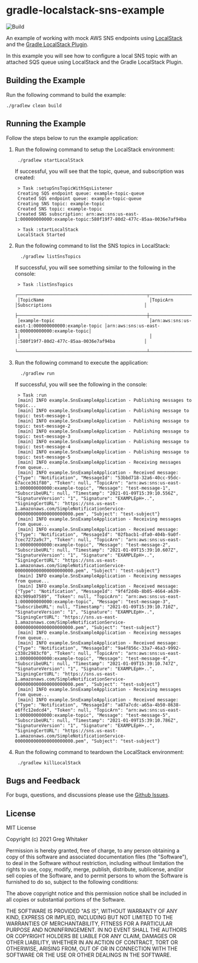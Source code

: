 # gradle-localstack-sns-example
![Build](https://github.com/gregwhitaker/gradle-localstack-sns-example/workflows/Build/badge.svg)

An example of working with mock AWS SNS endpoints using [LocalStack](https://github.com/localstack/localstack) and the [Gradle LocalStack Plugin](https://github.com/Nike-Inc/gradle-localstack).

In this example you will see how to configure a local SNS topic with an attached SQS queue using LocalStack and the Gradle LocalStack Plugin.

## Building the Example
Run the following command to build the example:

    ./gradlew clean build

## Running the Example
Follow the steps below to run the example application:

1. Run the following command to setup the LocalStack environment:

        ./gradlew startLocalStack

    If successful, you will see that the topic, queue, and subscription was created:

        > Task :setupSnsTopicWithSqsListener
        Creating SQS endpoint queue: example-topic-queue
        Created SQS endpoint queue: example-topic-queue
        Creating SNS topic: example-topic
        Created SNS topic: example-topic
        Created SNS subscription: arn:aws:sns:us-east-1:000000000000:example-topic:580f19f7-80d2-477c-85aa-0036e7af94ba
        
        > Task :startLocalStack
        LocalStack Started
        
2. Run the following command to list the SNS topics in LocalStack:
   
         ./gradlew listSnsTopics

   If successful, you will see something similar to the following in the console:

        > Task :listSnsTopics
        ┌─────────────────────────────────────────────────┬─────────────────────────────────────────────────┬────────────────────────────────────────────────┐
        │TopicName                                        │TopicArn                                         │Subscriptions                                   │
        ├─────────────────────────────────────────────────┼─────────────────────────────────────────────────┼────────────────────────────────────────────────┤
        │example-topic                                    │arn:aws:sns:us-east-1:000000000000:example-topic │arn:aws:sns:us-east-1:000000000000:example-topic│
        │                                                 │                                                 │:580f19f7-80d2-477c-85aa-0036e7af94ba           │
        └─────────────────────────────────────────────────┴─────────────────────────────────────────────────┴────────────────────────────────────────────────┘
        
3. Run the following command to execute the application:

         ./gradlew run

   If successful, you will see the following in the console:

        > Task :run
        [main] INFO example.SnsExampleApplication - Publishing messages to topic...
        [main] INFO example.SnsExampleApplication - Publishing message to topic: test-message-1
        [main] INFO example.SnsExampleApplication - Publishing message to topic: test-message-2
        [main] INFO example.SnsExampleApplication - Publishing message to topic: test-message-3
        [main] INFO example.SnsExampleApplication - Publishing message to topic: test-message-4
        [main] INFO example.SnsExampleApplication - Publishing message to topic: test-message-5
        [main] INFO example.SnsExampleApplication - Receiving messages from queue...
        [main] INFO example.SnsExampleApplication - Received message: {"Type": "Notification", "MessageId": "53bbd718-32a6-40cc-95dc-67acce361f80", "Token": null, "TopicArn": "arn:aws:sns:us-east-1:000000000000:example-topic", "Message": "test-message-1", "SubscribeURL": null, "Timestamp": "2021-01-09T15:39:10.556Z", "SignatureVersion": "1", "Signature": "EXAMPLEpH+..", "SigningCertURL": "https://sns.us-east-1.amazonaws.com/SimpleNotificationService-0000000000000000000000.pem", "Subject": "test-subject"}
        [main] INFO example.SnsExampleApplication - Receiving messages from queue...
        [main] INFO example.SnsExampleApplication - Received message: {"Type": "Notification", "MessageId": "02fbacb1-dfa0-404b-9a0f-7cec7272a9c7", "Token": null, "TopicArn": "arn:aws:sns:us-east-1:000000000000:example-topic", "Message": "test-message-2", "SubscribeURL": null, "Timestamp": "2021-01-09T15:39:10.607Z", "SignatureVersion": "1", "Signature": "EXAMPLEpH+..", "SigningCertURL": "https://sns.us-east-1.amazonaws.com/SimpleNotificationService-0000000000000000000000.pem", "Subject": "test-subject"}
        [main] INFO example.SnsExampleApplication - Receiving messages from queue...
        [main] INFO example.SnsExampleApplication - Received message: {"Type": "Notification", "MessageId": "9f4f2d4b-8b05-4664-a639-82c909a07589", "Token": null, "TopicArn": "arn:aws:sns:us-east-1:000000000000:example-topic", "Message": "test-message-3", "SubscribeURL": null, "Timestamp": "2021-01-09T15:39:10.710Z", "SignatureVersion": "1", "Signature": "EXAMPLEpH+..", "SigningCertURL": "https://sns.us-east-1.amazonaws.com/SimpleNotificationService-0000000000000000000000.pem", "Subject": "test-subject"}
        [main] INFO example.SnsExampleApplication - Receiving messages from queue...
        [main] INFO example.SnsExampleApplication - Received message: {"Type": "Notification", "MessageId": "9a4f856c-33a7-46a3-9992-c338c2983cf0", "Token": null, "TopicArn": "arn:aws:sns:us-east-1:000000000000:example-topic", "Message": "test-message-4", "SubscribeURL": null, "Timestamp": "2021-01-09T15:39:10.747Z", "SignatureVersion": "1", "Signature": "EXAMPLEpH+..", "SigningCertURL": "https://sns.us-east-1.amazonaws.com/SimpleNotificationService-0000000000000000000000.pem", "Subject": "test-subject"}
        [main] INFO example.SnsExampleApplication - Receiving messages from queue...
        [main] INFO example.SnsExampleApplication - Received message: {"Type": "Notification", "MessageId": "a87a7cdc-a65a-4b50-8638-e6ffc12edcd4", "Token": null, "TopicArn": "arn:aws:sns:us-east-1:000000000000:example-topic", "Message": "test-message-5", "SubscribeURL": null, "Timestamp": "2021-01-09T15:39:10.786Z", "SignatureVersion": "1", "Signature": "EXAMPLEpH+..", "SigningCertURL": "https://sns.us-east-1.amazonaws.com/SimpleNotificationService-0000000000000000000000.pem", "Subject": "test-subject"}

4. Run the following command to teardown the LocalStack environment:

        ./gradlew killLocalStack
    
## Bugs and Feedback
For bugs, questions, and discussions please use the [Github Issues](https://github.com/gregwhitaker/gradle-localstack-sns-example/issues).
         
## License
MIT License

Copyright (c) 2021 Greg Whitaker

Permission is hereby granted, free of charge, to any person obtaining a copy
of this software and associated documentation files (the "Software"), to deal
in the Software without restriction, including without limitation the rights
to use, copy, modify, merge, publish, distribute, sublicense, and/or sell
copies of the Software, and to permit persons to whom the Software is
furnished to do so, subject to the following conditions:

The above copyright notice and this permission notice shall be included in all
copies or substantial portions of the Software.

THE SOFTWARE IS PROVIDED "AS IS", WITHOUT WARRANTY OF ANY KIND, EXPRESS OR
IMPLIED, INCLUDING BUT NOT LIMITED TO THE WARRANTIES OF MERCHANTABILITY,
FITNESS FOR A PARTICULAR PURPOSE AND NONINFRINGEMENT. IN NO EVENT SHALL THE
AUTHORS OR COPYRIGHT HOLDERS BE LIABLE FOR ANY CLAIM, DAMAGES OR OTHER
LIABILITY, WHETHER IN AN ACTION OF CONTRACT, TORT OR OTHERWISE, ARISING FROM,
OUT OF OR IN CONNECTION WITH THE SOFTWARE OR THE USE OR OTHER DEALINGS IN THE
SOFTWARE.